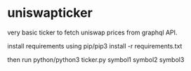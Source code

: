 # uniswapticker

very basic ticker to fetch uniswap prices from graphql API.

install requirements using pip/pip3 install -r requirements.txt

then run python/python3 ticker.py symbol1 symbol2 symbol3

